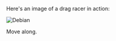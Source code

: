 Here's an image of a drag racer in action:

![Debian](https://cdn.freebiesupply.com/logos/large/2x/debian-2-logo-black-and-white.png)

Move along.
